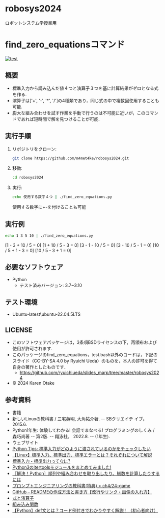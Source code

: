 # robosys2024
ロボットシステム学授業用
# find_zero_equationsコマンド
[![test](https://github.com/m4met4ke/robosys2024/actions/workflows/test.yml/badge.svg)](https://github.com/m4met4ke/robosys2024/actions/workflows/test.yml)
## 概要
- 標準入力から読み込んだ値４つと演算子３つを基に計算結果がゼロとなる式を作る.
- 演算子は['+', '-', '*', '/']の4種類であり，同じ式の中で複数回使用することも可能.
- 膨大な組み合わせを試す作業を手動で行うのは不可能に近いが，このコマンドであれば短時間で解を見つけることが可能.
## 実行手順
1. リポジトリをクローン:
   ```sh
   git clone https://github.com/m4met4ke/robosys2024.git
2. 移動:  
   ```sh
   cd robosys2024
3. 実行:  
   ```sh
   echo 使用する数字４つ | ./find_zero_equations.py
   ```
   使用する数字に+-を付けることも可能
## 実行例  
```sh
echo 1 3 5 10 | ./find_zero_equations.py  
```
[1 - 3 + 10 / 5 = 0]  [1 + 10 / 5 - 3 = 0]  [3 - 1 - 10 / 5 = 0]  [3 - 10 / 5 - 1 = 0]  [10 / 5 + 1 - 3 = 0]  [10 / 5 - 3 + 1 = 0]
## 必要なソフトウェア
- Python
  - テスト済みバージョン: 3.7~3.10
## テスト環境
- Ubuntu-latest\ubuntu-22.04.5LTS
## LICENSE
- このソフトウェアパッケージは，3条項BSDライセンスの下，再頒布および使用が許可されます.
- このパッケージのfind_zero_equations，test.bash以外のコードは，下記のスライド（CC-BY-SA 4.0 by Ryuichi Ueda）のものを，本人の許可を得て自身の著作としたものです．
    - https://github.com/ryuichiueda/slides_marp/tree/master/robosys2024
- © 2024 Karen Otake
## 参考資料
- 書籍
 - 新しいLinuxの教科書 / 三宅英明, 大角祐介著. -- SBクリエイテ イブ，2015.6.
 - Python1年生: 体験してわかる! 会話でまなべる! プログラミングのしくみ / 森巧尚著 -- 第2版. -- 翔泳社， 2022.8. -- (1年生).
- ウェブサイト
 - [Python Tips: 標準入力がどのように渡されているのかをチェックしたい](https://www.lifewithpython.com/2017/06/python-check-stdin-type.html)
 - [【Linux】標準入力、標準出力、標準エラーとは？それぞれについて解説](https://engineer-ninaritai.com/linux-stdin-stdout/#i-5)
 - [標準入力・標準出力ってなに?](https://qiita.com/angel_p_57/items/03582181e9f7a69f8168)
 - [Python3のitertoolsモジュールをまとめてみました!](https://qiita.com/edad811/items/0d28e6595a3c338567ec)
 - [［解決！Python］順列や組み合わせを取り出したり、総数を計算したりするには](https://atmarkit.itmedia.co.jp/ait/articles/2112/14/news025.html)
 - [プロンプトエンジニアリングの教科書(特典) > ch4/24-game](https://kujirahand.com/book/prompt/index.php?ch4%2F24-game&show)
 - [GitHub – READMEの作成方法と書き方【改行やリンク・画像の入れ方】](https://howpon.com/8334#i)
 - [式と演算子](https://developer.mozilla.org/ja/docs/Web/JavaScript/Guide/Expressions_and_operators)
 - [組み込み関数](https://docs.python.org/ja/3/library/functions.html)
 - [【Python】def文とは？コード例付きでわかりやすく解説！（初心者向け）](https://torus07.hatenablog.com/entry/python-26)
